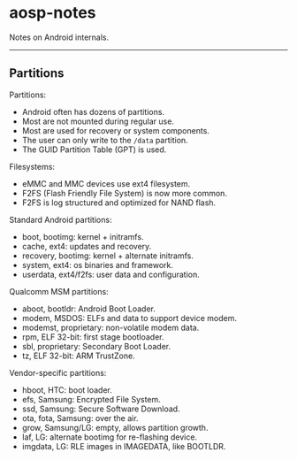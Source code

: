 # aosp-notes
Notes on Android internals.

---

## Partitions

Partitions:

- Android often has dozens of partitions.
- Most are not mounted during regular use.
- Most are used for recovery or system components.
- The user can only write to the `/data` partition.
- The GUID Partition Table (GPT) is used.

Filesystems:

- eMMC and MMC devices use ext4 filesystem.
- F2FS (Flash Friendly File System) is now more common.
- F2FS is log structured and optimized for NAND flash.

Standard Android partitions:

- boot, bootimg: kernel + initramfs.
- cache, ext4: updates and recovery.
- recovery, bootimg: kernel + alternate initramfs.
- system, ext4: os binaries and framework.
- userdata, ext4/f2fs: user data and configuration.


Qualcomm MSM partitions:

- aboot, bootldr: Android Boot Loader.
- modem, MSDOS: ELFs and data to support device modem.
- modemst, proprietary: non-volatile modem data.
- rpm, ELF 32-bit: first stage bootloader.
- sbl, proprietary: Secondary Boot Loader.
- tz, ELF 32-bit: ARM TrustZone.


Vendor-specific partitions:

- hboot, HTC: boot loader.
- efs, Samsung: Encrypted File System.
- ssd, Samsung: Secure Software Download.
- ota, fota, Samsung: over the air.
- grow, Samsung/LG: empty, allows partition growth.
- laf, LG: alternate bootimg for re-flashing device.
- imgdata, LG: RLE images in IMAGEDATA, like BOOTLDR.



